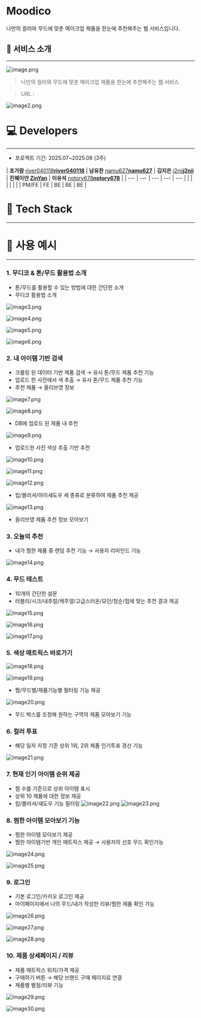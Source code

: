 # Moodico
나만의 컬러와 무드에 맞춘 메이크업 제품을 한눈에 추천해주는 웹 서비스입니다.
## 🔮 서비스 소개

---

![image.png](staticfiles/images/image.png)

> 나만의 컬러와 무드에 맞춘 메이크업 제품을 한눈에 추천해주는 웹 서비스
> 

> URL :
> 

![image2.png](staticfiles/images/image2.png)

# **💻 Developers**

---

- 프로젝트 기간: 2025.07~2025.08 (3주)

| **조가람**
[river040118**river040118**](https://github.com/river040118) | **남유찬**
[namu627**namu627**](https://github.com/namu627) | **김지은**
[j2nii**j2nii**](https://github.com/j2nii) | **진웨이얀
[ZinYan](https://github.com/ZinYan)** | **이유석**
[notory678**notory678**](https://github.com/notory678) |
| --- | --- | --- | --- | --- |
|  |  |  |  |  |
| PM/FE | FE | BE | BE | BE |

# 🔩 Tech Stack

---

# 🔮 사용 예시

---

### 1. 무디코 & 톤/무드 활용법 소개

- 톤/무드를 활용할 수 있는 방법에 대한 간단한 소개
- 무디코 활용법 소개

![image3.png](staticfiles/images/image3.png)

![image4.png](staticfiles/images/image4.png)

![image5.png](staticfiles/images/image5.png)

![image6.png](staticfiles/images/image6.png)

### 2. 내 아이템 기반 검색

- 크롤링 된 데이터 기반 제품 검색 → 유사 톤/무드 제품 추천 기능
- 업로드 한 사진에서 색 추출 → 유사 톤/무드 제품 추천 기능
- 추천 제품 → 올리브영 정보

![image7.png](astaticfiles/images/image7.png)

![image8.png](staticfiles/images/image8.png)

- DB에 업로드 된 제품 내 추천

![image9.png](staticfiles/images/image9.png)

- 업로드한 사진 색상 추출 기반 추천

![image10.png](staticfiles/images/image10.png)

![image11.png](staticfiles/images/image11.png)

![image12.png](staticfiles/images/image12.png)

- 립/블러셔/아이섀도우 세 종류로 분류하여 제품 추천 제공

![image13.png](staticfiles/images/image13.png)

- 올리브영 제품 추천 정보 모아보기

### 3. 오늘의 추천

- 내가 찜한 제품 중 랜덤 추천 기능 → 사용자 리마인드 기능

![image14.png](staticfiles/images/image14.png)

### 4. 무드 테스트

- 10개의 간단한 설문
- 러블리/시크/내추럴/캐주얼/고급스러운/모던/청순/힙에 맞는 추천 결과 제공

![image15.png](staticfiles/images/image15.png)

![image16.png](staticfiles/images/image16.png)

![image17.png](staticfiles/images/image17.png)
### 5. 색상 매트릭스 바로가기

![image18.png](staticfiles/images/image18.png)

![image19.png](staticfiles/images/image19.png)

- 찜/무드별/제품기능별 필터링 기능 제공

![image20.png](staticfiles/images/image20.png)

- 무드 박스를 조정해 원하는 구역의 제품 모아보기 기능

### 6. 컬러 투표

- 해당 일자 자정 기준 상위 1위, 2위 제품 인기투표 경선 기능

![image21.png](staticfiles/images/image21.png)

### 7. 현재 인기 아이템 순위 제공

- 찜 수를 기준으로 상위 아이템 표시
- 상위 10 제품에 대한 정보 제공
- 립/블러셔/섀도우 기능 필터링
![image22.png](staticfiles/images/image22.png)
![image23.png](staticfiles/images/image23.png)

### 8. 찜한 아이템 모아보기 기능

- 찜한 아이템 모아보기 제공
- 찜한 아이템기반 개인 매트릭스 제공 → 사용자의 선호 무드 확인가능

![image24.png](staticfiles/images/image24.png)

![image25.png](staticfiles/images/image25.png)
### 9. 로그인

- 기본 로그인/카카오 로그인 제공
- 마이페이지에서 나의 무드/내가 작성한 리뷰/찜한 제품 확인 가능

![image26.png](staticfiles/images/image26.png)

![image27.png](staticfiles/images/image27.png)

![image28.png](staticfiles/images/image28.png)

### 10. 제품 상세페이지 /  리뷰

- 제품 매트릭스 위치/가격 제공
- 구매하기 버튼 → 해당 브랜드 구매 페이지로 연결
- 제품별 별점/리뷰 기능

![image29.png](staticfiles/images/image29.png)

![image30.png](staticfiles/images/image30.png)